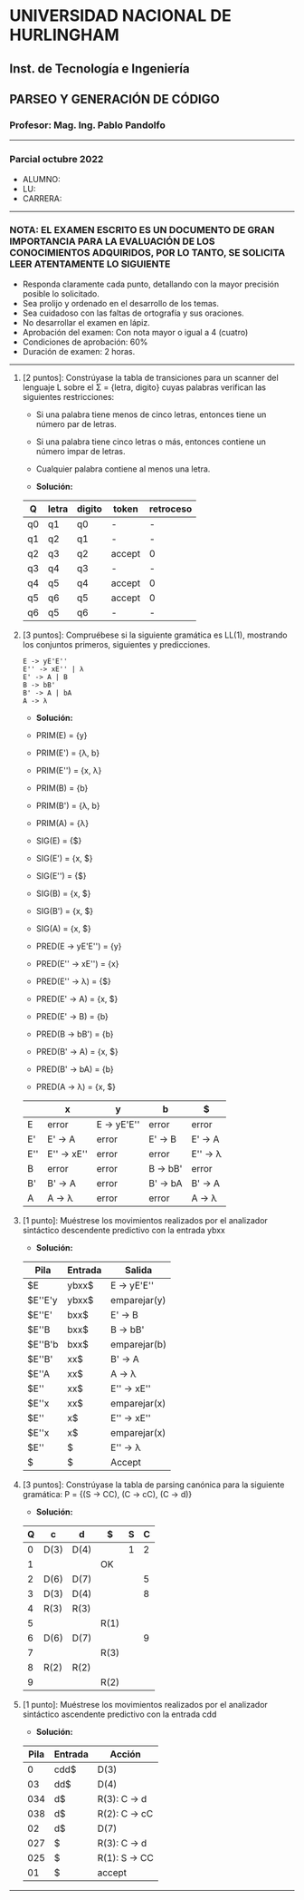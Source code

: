 # UNIVERSIDAD NACIONAL DE HURLINGHAM

## Inst. de Tecnología e Ingeniería

## PARSEO Y GENERACIÓN DE CÓDIGO

### Profesor: Mag. Ing. Pablo Pandolfo

---

### Parcial octubre 2022

* ALUMNO:  
* LU:
* CARRERA:

---

### NOTA: EL EXAMEN ESCRITO ES UN DOCUMENTO DE GRAN IMPORTANCIA PARA LA EVALUACIÓN DE LOS CONOCIMIENTOS ADQUIRIDOS, POR LO TANTO, SE SOLICITA LEER ATENTAMENTE LO SIGUIENTE

* Responda claramente cada punto, detallando con la mayor precisión posible lo solicitado.
* Sea prolijo y ordenado en el desarrollo de los temas.
* Sea cuidadoso con las faltas de ortografía y sus oraciones.
* No desarrollar el examen en lápiz.
* Aprobación del examen: Con nota mayor o igual a 4 (cuatro)
* Condiciones de aprobación: 60%
* Duración de examen: 2 horas.

---

1. [2 puntos]: Constrúyase la tabla de transiciones para un scanner del lenguaje L sobre el Σ = {letra, digito} cuyas palabras verifican las siguientes restricciones:
    * Si una palabra tiene menos de cinco letras, entonces tiene un número par de letras.
    * Si una palabra tiene cinco letras o más, entonces contiene un número impar de letras.
    * Cualquier palabra contiene al menos una letra.

    * **Solución:**

    | Q | letra | digito | token | retroceso |
    | -- | -- | -- | -- | -- |
    | q0 | q1 | q0 | - | - |
    | q1 | q2 | q1 | - | - |
    | q2 | q3 | q2 | accept | 0 |
    | q3 | q4 | q3 | - | - |
    | q4 | q5 | q4 | accept | 0 |
    | q5 | q6 | q5 | accept | 0 |
    | q6 | q5 | q6 | - | - |

1. [3 puntos]: Compruébese si la siguiente gramática es LL(1), mostrando los conjuntos primeros, siguientes y predicciones.

    ```grammar
    E -> yE'E''
    E'' -> xE'' | λ
    E' -> A | B
    B -> bB'
    B' -> A | bA
    A -> λ
    ```

    * **Solución:**
    * PRIM(E) = {y}
    * PRIM(E') = {λ, b}
    * PRIM(E'') = {x, λ}
    * PRIM(B) = {b}
    * PRIM(B') = {λ, b}
    * PRIM(A) = {λ}

    * SIG(E) = {$}
    * SIG(E') = {x, $}
    * SIG(E'') = {$}
    * SIG(B) = {x, $}
    * SIG(B') = {x, $}
    * SIG(A) = {x, $}

    * PRED(E -> yE'E'') = {y}
    * PRED(E'' -> xE'') = {x}
    * PRED(E'' -> λ) = {$}
    * PRED(E' -> A) = {x, $}
    * PRED(E' -> B) = {b}
    * PRED(B -> bB') = {b}
    * PRED(B' -> A) = {x, $}
    * PRED(B' -> bA) = {b}
    * PRED(A -> λ) = {x, $}

    | | x | y | b | $ |
    | -- | -- | -- | -- | -- |
    | E | error | E -> yE'E'' | error | error |
    | E' | E' -> A | error | E' -> B | E' -> A |
    | E'' | E'' -> xE'' | error | error | E'' -> λ |
    | B | error | error | B -> bB' | error |
    | B' | B' -> A | error | B' -> bA | B' -> A |
    | A | A -> λ | error | error | A -> λ |

1. [1 punto]: Muéstrese los movimientos realizados por el analizador sintáctico descendente predictivo con la entrada ybxx

    * **Solución:**

    | Pila | Entrada | Salida |
    | -- | -- | -- |
    | $E | ybxx$ | E -> yE'E'' |
    | $E''E'y | ybxx$ | emparejar(y) |
    | $E''E' | bxx$ | E' -> B |
    | $E''B | bxx$ | B -> bB' |
    | $E''B'b | bxx$ | emparejar(b) |
    | $E''B' | xx$ | B' -> A |
    | $E''A | xx$ | A -> λ |
    | $E'' | xx$ | E'' -> xE'' |
    | $E''x | xx$ | emparejar(x) |
    | $E'' | x$ | E'' -> xE'' |
    | $E''x | x$ | emparejar(x) |
    | $E'' | $ | E'' -> λ |
    | $ | $ | Accept |

1. [3 puntos]: Constrúyase la tabla de parsing canónica para la siguiente gramática: P = {(S -> CC), (C -> cC), (C -> d)}

    * **Solución:**

    | Q | c | d | $ | S | C |
    | -- | -- | -- | -- | -- | -- |
    | 0 | D(3) | D(4) | | 1 | 2 |
    | 1 | | | OK | | |
    | 2 | D(6) | D(7) | | | 5 |
    | 3 | D(3) | D(4) | | | 8 |
    | 4 | R(3) | R(3) | | | |
    | 5 | | | R(1) | | |
    | 6 | D(6) | D(7) | | | 9 |
    | 7 | | | R(3) | | |
    | 8 | R(2) | R(2) | | | |
    | 9 | | | R(2) | | |

1. [1 punto]: Muéstrese los movimientos realizados por el analizador sintáctico ascendente predictivo con la entrada cdd

    * **Solución:**

    | Pila | Entrada | Acción |
    | -- | -- | -- |
    | 0 | cdd$ | D(3) |
    | 03 | dd$ | D(4) |
    | 034 | d$ | R(3): C -> d |
    | 038 | d$ | R(2): C -> cC |
    | 02 | d$ | D(7) |
    | 027 | $ | R(3): C -> d |
    | 025 | $ | R(1): S -> CC |
    | 01 | $ | accept |

---
